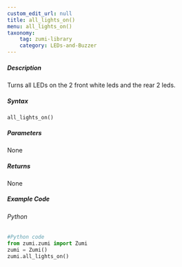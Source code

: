 ```yaml
---
custom_edit_url: null
title: all_lights_on()
menu: all_lights_on()
taxonomy:
    tag: zumi-library
    category: LEDs-and-Buzzer
---
```


##### Description
Turns all LEDs on
the 2 front white leds and the rear 2 leds.


##### Syntax
```all_lights_on()```<br />

##### Parameters
None

##### Returns
None

##### Example Code
###### Python
```python
#Python code
from zumi.zumi import Zumi 
zumi = Zumi()
zumi.all_lights_on()
```